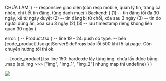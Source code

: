 CHƯA LÀM: (
-- responsive giao diện (còn resp mobile, quản lý tin, trang cá nhân, chi tiết tin đăng, từng danh mục)
)
Backend: (
(1) -- tin đăng tối đa 30 ngày, kể từ ngày duyệt
(2) -- tin đăng bị từ chối, xóa sau 3 ngày
(3) -- tin do người dùng ẩn, xóa sau 3 ngày
(2),(3) -- lưu timestamp riêng không liên quan 30 ngày
)

error: (
-- Product.tsx {
-- line 19 - 24: push có type.
-- bên [code_product].tsx getServerSideProps báo lỗi 500 khi f5 lại page. Còn chuyển hướng tới thì ok.

-- [code_product].tsx line 150: hardcode lấy từng img. chưa lấy được bằng .map (api.img >>> ["img", "img_1", "img_2"] nhưng map thì undefine)
}
)

<img src=objectURL>
<div style={{ backgroundImage: `url(${base64})` }}></div>
